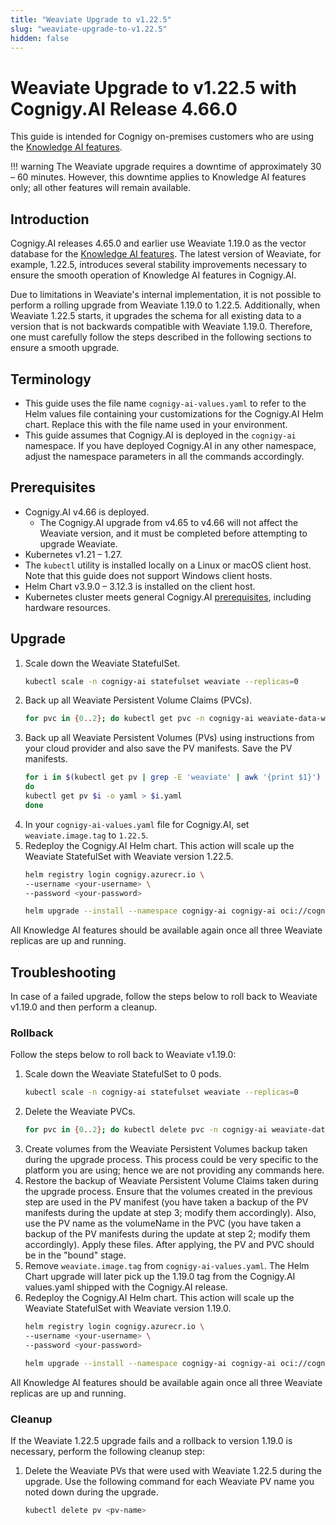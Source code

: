 ```yaml
---
title: "Weaviate Upgrade to v1.22.5"
slug: "weaviate-upgrade-to-v1.22.5"
hidden: false
---
```


# Weaviate Upgrade to v1.22.5 with Cognigy.AI Release 4.66.0

This guide is intended for Cognigy on-premises customers
who are using the [Knowledge AI features](../../empower/knowledge-ai/overview.md).

!!! warning
    The Weaviate upgrade requires a downtime of approximately 30 – 60 minutes. However, this downtime applies to Knowledge AI features only; all other features will remain available.

## Introduction

Cognigy.AI releases 4.65.0 and earlier use Weaviate 1.19.0 as the vector database for the [Knowledge AI features](../../empower/knowledge-ai/overview.md).
The latest version of Weaviate, for example, 1.22.5, introduces several stability improvements necessary to ensure the smooth operation of Knowledge AI features in Cognigy.AI.

Due to limitations in Weaviate's internal implementation, it is not possible to perform a rolling upgrade from Weaviate 1.19.0 to 1.22.5. Additionally, when Weaviate 1.22.5 starts, it upgrades the schema for all existing data to a version that is not backwards compatible with Weaviate 1.19.0. Therefore, one must carefully follow the steps described in the following sections to ensure a smooth upgrade.

## Terminology

- This guide uses the file name `cognigy-ai-values.yaml` to refer to the Helm values file containing your customizations for the Cognigy.AI Helm chart. Replace this with the file name used in your environment.
- This guide assumes that Cognigy.AI is deployed in the `cognigy-ai` namespace. If you have deployed Cognigy.AI in any other namespace, adjust the namespace parameters in all the commands accordingly.

## Prerequisites

- Cognigy.AI v4.66 is deployed.
    - The Cognigy.AI upgrade from v4.65 to v4.66 will not affect the Weaviate version, and it must be completed before attempting to upgrade Weaviate.
- Kubernetes v1.21 – 1.27.
- The `kubectl` utility is installed locally on a Linux or macOS client host. Note that this guide does not support Windows client hosts.
- Helm Chart v3.9.0 – 3.12.3 is installed on the client host.
- Kubernetes cluster meets general Cognigy.AI [prerequisites](../prerequisites.md#whitelisting-of-domains), including hardware resources.

## Upgrade

1. Scale down the Weaviate StatefulSet.
    ```bash
    kubectl scale -n cognigy-ai statefulset weaviate --replicas=0
    ```
2. Back up all Weaviate Persistent Volume Claims (PVCs).
    ```bash
    for pvc in {0..2}; do kubectl get pvc -n cognigy-ai weaviate-data-weaviate-$pvc -o yaml > weaviate-data-weaviate-$pvc; done
    ```
3. Back up all Weaviate Persistent Volumes (PVs) using instructions from your cloud provider and also save the PV manifests. Save the PV manifests.
    ```bash   
    for i in $(kubectl get pv | grep -E 'weaviate' | awk '{print $1}')
    do
    kubectl get pv $i -o yaml > $i.yaml
    done
    ```
4. In your `cognigy-ai-values.yaml` file for Cognigy.AI, set `weaviate.image.tag` to `1.22.5`.
5. Redeploy the Cognigy.AI Helm chart. This action will scale up the Weaviate StatefulSet with Weaviate version 1.22.5.
    ```bash
    helm registry login cognigy.azurecr.io \
    --username <your-username> \
    --password <your-password>
    
    helm upgrade --install --namespace cognigy-ai cognigy-ai oci://cognigy.azurecr.io/helm/cognigy.ai --version 4.66.0 --values cognigy-ai-values.yaml
    ```

All Knowledge AI features should be available again once all three Weaviate replicas are up and running.

## Troubleshooting

In case of a failed upgrade, follow the steps below to roll back to Weaviate v1.19.0 and then perform a cleanup.

### Rollback

Follow the steps below to roll back to Weaviate v1.19.0:

1. Scale down the Weaviate StatefulSet to 0 pods.
    ```bash
    kubectl scale -n cognigy-ai statefulset weaviate --replicas=0
    ```
2. Delete the Weaviate PVCs.
    ```bash
    for pvc in {0..2}; do kubectl delete pvc -n cognigy-ai weaviate-data-weaviate-$pvc; done
    ```
3. Create volumes from the Weaviate Persistent Volumes backup taken during the upgrade process. This process could be very specific to the platform you are using; hence we are not providing any commands here.
4. Restore the backup of Weaviate Persistent Volume Claims taken during the upgrade process. Ensure that the volumes created in the previous step are used in the PV manifest (you have taken a backup of the PV manifests during the update at step 3; modify them accordingly). Also, use the PV name as the volumeName in the PVC (you have taken a backup of the PV manifests during the update at step 2; modify them accordingly). Apply these files. After applying, the PV and PVC should be in the "bound" stage.
5. Remove `weaviate.image.tag` from `cognigy-ai-values.yaml`. The Helm Chart upgrade will later pick up the 1.19.0 tag from the Cognigy.AI values.yaml shipped with the Cognigy.AI release.
6. Redeploy the Cognigy.AI Helm chart. This action will scale up the Weaviate StatefulSet with Weaviate version 1.19.0.
    ```bash
    helm registry login cognigy.azurecr.io \
    --username <your-username> \
    --password <your-password>
    
    helm upgrade --install --namespace cognigy-ai cognigy-ai oci://cognigy.azurecr.io/helm/cognigy.ai --version 4.66.0 --values cognigy-ai-values.yaml
    ```

All Knowledge AI features should be available again once all three Weaviate replicas are up and running.

### Cleanup

If the Weaviate 1.22.5 upgrade fails and a rollback to version 1.19.0 is necessary, perform the following cleanup step:

1. Delete the Weaviate PVs that were used with Weaviate 1.22.5 during the upgrade. Use the following command for each Weaviate PV name you noted down during the upgrade.

    ```bash
    kubectl delete pv <pv-name>
    ```